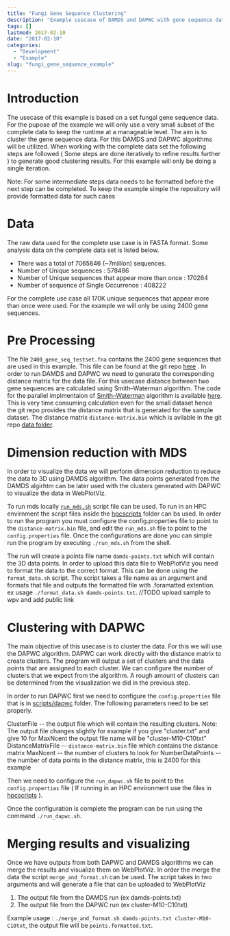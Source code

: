 ```yaml
---
title: "Fungi Gene Sequence Clustering"
description: "Example usecase of DAMDS and DAPWC with gene sequence data for clustering"
tags: []
lastmod: 2017-02-10
date: "2017-02-10"
categories:
  - "Development"
  - "Example"
slug: "fungi_gene_sequence_example"
---
```



# Introduction

 The usecase of this example is based on a set fungal gene sequence data. For the pupose of the example we will only use a very small subset of the complete data to
 keep the runtime at a manageable level. The aim is to cluster the gene sequence data. For this DAMDS and DAPWC algorithms will be utilized. When working with the complete data set the 
 following steps are followed ( Some steps are done iteratively to refine results further ) to generate good clustering results. For this example will only be doing a single iteration.
 
 Note: For some intermediate steps data needs to be formatted before the next step can be completed. To keep the example simple the repository will provide formatted data for such cases

# Data

The raw data used for the complete use case is in FASTA format. Some analysis data on the complete data set is listed below.

   * There was a total of 7065846 (~7million) sequences.
   * Number of Unique sequences : 578486
   * Number of Unique sequences that appear more than once  : 170264
   * Number of sequence of Single Occurrence  : 408222
   
For the complete use case all 170K unique sequences that appear more than once were used. For the example we will only be using 2400 gene sequences.

# Pre Processing

The file `2400_gene_seq_testset.fna` contains the 2400 gene sequences that are used in this example. This file can be found at the git repo [here](https://github.com/DSC-SPIDAL/applications/tree/master/fungi-gene-sequence/data) . In order to run DAMDS and DAPWC we need to
generate the corresponding distance matrix for the data file. For this usecase distance between two gene sequences are calculated using Smith–Waterman algorithm. The code for the parallel implmentaion of [Smith–Waterman](https://github.com/DSC-SPIDAL/csharp/tree/master/SalsaTPL/Salsa.SmithWatermanMS) algorithm is available 
[here](https://github.com/DSC-SPIDAL/csharp/tree/master/SalsaTPL/Salsa.SmithWatermanMS). This is very time consuming calculation even for the small dataset hence the git repo provides the distance matrix that is generated for the sample dataset.
The distance matrix `distance-matrix.bin` which is avilable in the git repo [data folder](https://github.com/DSC-SPIDAL/applications/tree/master/fungi-gene-sequence/data).

# Dimension reduction with MDS

In order to visualize the data we will perform dimension reduction to reduce the data to 3D using DAMDS algorithm. The data points generated from the DAMDS algirhtm can be later used with the clusters generated
with DAPWC to visualize the data in WebPlotViz. 

To run mds locally [`run_mds.sh`](https://github.com/DSC-SPIDAL/applications/tree/master/fungi-gene-sequence/scripts/damds) script file can be used. To run in an HPC envirnment the script files inside the [hpcscripts](https://github.com/DSC-SPIDAL/applications/tree/master/fungi-gene-sequence/scripts/damds/hpcscripts) folder can bs used.
In order to run the program you must configure the config.properties file to point to the `distance-matrix.bin` file, and edit the `run_mds.sh` file to point to the `config.properties` file. Once the configurations are
done you can simple run the program by executing `./run_mds.sh` from the shell.

The run will create a points file name `damds-points.txt` which will contain the 3D data points. In order to upload this data file to WebPlotViz you need to format the data to the correct format. This can be
done using the `format_data.sh` script. The script takes a file name as an argument and formats that file and outputs the formatted file with .foramatted extention. ex usage `./format_data.sh damds-points.txt`.
//TODO upload sample to wpv and add public link

# Clustering with DAPWC

The main objective of this usecase is to cluster the data. For this we will use the DAPWC algorithm. DAPWC can work directly with the distance matrix to create clusters. The program will output a set of clusters
and the data points that are assigned to each cluster. We can configure the number of clusters that we expect from the algorithm. A rough amount of clusters can be determined from the visualization we did in the
previous step. 

In order to run DAPWC first we need to configure the `config.properties` file that is in [scripts/dapwc](https://github.com/DSC-SPIDAL/applications/tree/master/fungi-gene-sequence/scripts/dapwc) folder. The following parameters need to be set properly.

ClusterFile -- the output file which will contain the resulting clusters. Note: The output file changes slightly for example if you give "cluster.txt" and give 10 for MaxNcent the output file name will be "cluster-M10-C10txt"
DistanceMatrixFile -- `distance-matrix.bin` file which contains the distance matrix
MaxNcent -- the number of clusters to look for
NumberDataPoints -- the number of data points in the distance matrix, this is 2400 for this example

Then we need to configure the `run_dapwc.sh` file to point to the `config.properties` file ( If running in an HPC environment use the files in [hpcscripts](https://github.com/DSC-SPIDAL/applications/tree/master/fungi-gene-sequence/scripts/dapwc/hpcscripts) ).

Once the configuration is complete the program can be run using the command `./run_dapwc.sh`. 

# Merging results and visualizing

Once we have outputs from both DAPWC and DAMDS algorithms we can merge the results and visualize them on WebPlotViz. In order the merge the data the script `merge_and_format.sh` can be used. The script takes in 
two arguments and will generate a file that can be uploaded to WebPlotViz

1. The output file from the DAMDS run (ex damds-points.txt)
2. The output file from the DAPWC run (ex cluster-M10-C10txt)

Example usage :  `./merge_and_format.sh damds-points.txt cluster-M10-C10txt`, the output file will be `points.formatted.txt`.
 




